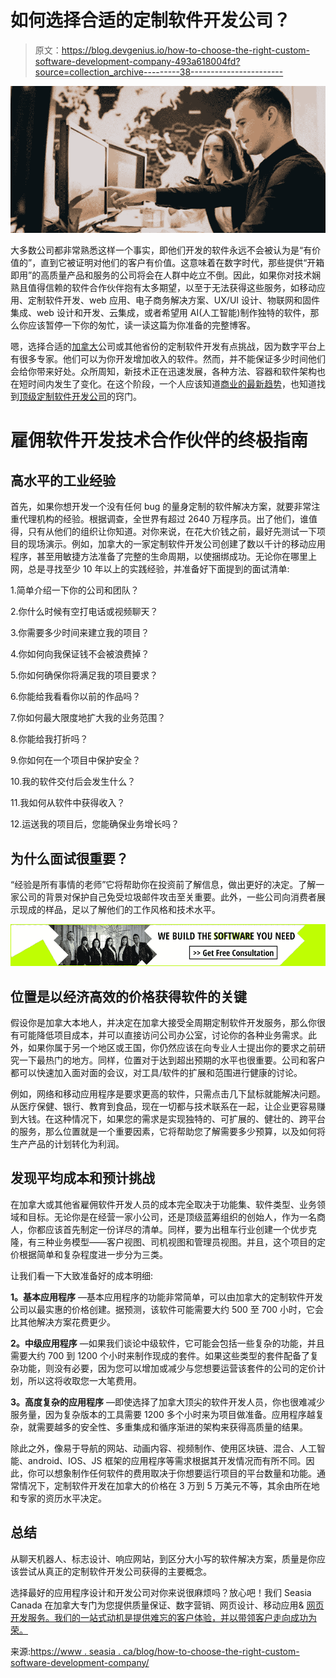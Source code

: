 # 如何选择合适的定制软件开发公司？

> 原文：<https://blog.devgenius.io/how-to-choose-the-right-custom-software-development-company-493a618004fd?source=collection_archive---------38----------------------->

![](img/0a90dbc9932351dd3181d2571b222e6c.png)

大多数公司都非常熟悉这样一个事实，即他们开发的软件永远不会被认为是“有价值的”，直到它被证明对他们的客户有价值。这意味着在数字时代，那些提供“开箱即用”的高质量产品和服务的公司将会在人群中屹立不倒。因此，如果你对技术娴熟且值得信赖的软件合作伙伴抱有太多期望，以至于无法获得这些服务，如移动应用、定制软件开发、web 应用、电子商务解决方案、UX/UI 设计、物联网和固件集成、web 设计和开发、云集成，或者希望用 AI(人工智能)制作独特的软件，那么你应该暂停一下你的匆忙，读一读这篇为你准备的完整博客。

嗯，选择合适的[加拿大](https://www.seasia.ca/)公司或其他省份的定制软件开发有点挑战，因为数字平台上有很多专家。他们可以为你开发增加收入的软件。然而，并不能保证多少时间他们会给你带来好处。众所周知，新技术正在迅速发展，各种方法、容器和软件架构也在短时间内发生了变化。在这个阶段，一个人应该知道[商业的最新趋势](https://www.seasia.ca/blog/top-10-mobile-app-development-trends-to-look-in-2020/)，也知道找到[顶级定制软件开发公司](https://www.designrush.com/agency/software-development)的窍门。

# 雇佣软件开发技术合作伙伴的终极指南

## 高水平的工业经验

首先，如果你想开发一个没有任何 bug 的量身定制的软件解决方案，就要非常注重代理机构的经验。根据调查，全世界有超过 2640 万程序员。出了他们，谁值得，只有从他们的组织让你知道。对你来说，在花大价钱之前，最好先测试一下项目的现场演示。例如，加拿大的一家定制软件开发公司创建了数以千计的移动应用程序，甚至用敏捷方法准备了完整的生命周期，以使捆绑成功。无论你在哪里上网，总是寻找至少 10 年以上的实践经验，并准备好下面提到的面试清单:

1.简单介绍一下你的公司和团队？

2.你什么时候有空打电话或视频聊天？

3.你需要多少时间来建立我的项目？

4.你如何向我保证钱不会被浪费掉？

5.你如何确保你将满足我的项目要求？

6.你能给我看看你以前的作品吗？

7.你如何最大限度地扩大我的业务范围？

8.你能给我打折吗？

9.你如何在一个项目中保护安全？

10.我的软件交付后会发生什么？

11.我如何从软件中获得收入？

12.运送我的项目后，您能确保业务增长吗？

## 为什么面试很重要？

“经验是所有事情的老师”它将帮助你在投资前了解信息，做出更好的决定。了解一家公司的背景对保护自己免受垃圾邮件攻击至关重要。此外，一些公司向消费者展示现成的样品，足以了解他们的工作风格和技术水平。

![](img/afc69eb27b092a1533229a9ad8eb27b0.png)

## 位置是以经济高效的价格获得软件的关键

假设你是加拿大本地人，并决定在加拿大接受全周期定制软件开发服务，那么你很有可能降低项目成本，并可以直接访问公司办公室，讨论你的各种业务需求。此外，如果你属于另一个地区或王国，你仍然应该在向专业人士提出你的要求之前研究一下最热门的地方。同样，位置对于达到超出预期的水平也很重要。公司和客户都可以快速加入面对面的会议，对工具/软件的扩展和范围进行健康的讨论。

例如，网络和移动应用程序是要求更高的软件，只需点击几下鼠标就能解决问题。从医疗保健、银行、教育到食品，现在一切都与技术联系在一起，让企业更容易赚到大钱。在这种情况下，如果您的需求是实现独特的、可扩展的、健壮的、跨平台的服务，那么位置就是一个重要因素，它将帮助您了解需要多少预算，以及如何将生产产品的计划转化为利润。

## 发现平均成本和预计挑战

在加拿大或其他省雇佣软件开发人员的成本完全取决于功能集、软件类型、业务领域和目标。无论你是在经营一家小公司，还是顶级蓝筹组织的创始人，作为一名商人，你都应该首先制定一份详尽的清单。同样，要为出租车行业创建一个优步克隆，有三种业务模型——客户视图、司机视图和管理员视图。并且，这个项目的定价根据简单和复杂程度进一步分为三类。

让我们看一下大致准备好的成本明细:

**1。基本应用程序** —基本应用程序的功能非常简单，可以由加拿大的定制软件开发公司以最实惠的价格创建。据预测，该软件可能需要大约 500 至 700 小时，它会比其他解决方案花费更少。

**2。中级应用程序** —如果我们谈论中级软件，它可能会包括一些复杂的功能，并且需要大约 700 到 1200 个小时来制作现成的套件。如果这些类型的套件配备了复杂功能，则没有必要，因为您可以增加或减少与您想要运营该套件的公司的定价计划，所以这将收取您一大笔费用。

**3。高度复杂的应用程序** —即使选择了加拿大顶尖的软件开发人员，你也很难减少服务量，因为复杂版本的工具需要 1200 多个小时来为项目做准备。应用程序越复杂，就需要越多的安全性、多重集成和循序渐进的架构来获得高质量的结果。

除此之外，像易于导航的网站、动画内容、视频制作、使用区块链、混合、人工智能、android、IOS、JS 框架的应用程序等需求根据其开发情况而有所不同。因此，你可以想象制作任何软件的费用取决于你想要运行项目的平台数量和功能。通常情况下，定制软件开发在加拿大的价格在 3 万到 5 万美元不等，其余由所在地和专家的资历水平决定。

## 总结

从聊天机器人、标志设计、响应网站，到区分大小写的软件解决方案，质量是你应该尝试从真正的定制软件开发公司获得的主要概念。

选择最好的应用程序设计和开发公司对你来说很麻烦吗？放心吧！我们 Seasia Canada 在加拿大专门为您提供质量保证、数字营销、网页设计、移动应用& [网页开发服务。我们的一站式动机是提供难忘的客户体验，并以带领客户走向成功为荣。](https://www.seasia.ca/web-development-services.php)

来源:[https://www . seasia . ca/blog/how-to-choose-the-right-custom-software-development-company/](https://www.seasia.ca/blog/how-to-choose-the-right-custom-software-development-company/)